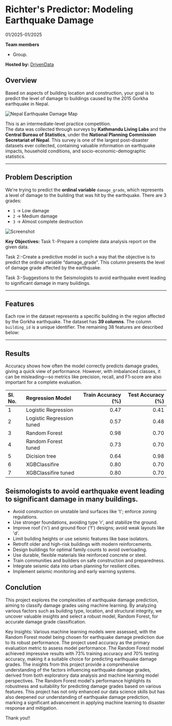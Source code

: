 
# Richter's Predictor: Modeling Earthquake Damage
  01/2025-01/2025

**Team members**

- Group.

**Hosted by:** [DrivenData](https://www.drivendata.org/competitions/57/nepal-earthquake/)

## Overview

Based on aspects of building location and construction, your goal is to predict the level of damage to buildings caused by the 2015 Gorkha earthquake in Nepal.

![Nepal Earthquake Damage Map](https://s3.amazonaws.com/drivendata-public-assets/nepal-quake-bm-2.JPG)

This is an intermediate-level practice competition.  
The data was collected through surveys by **Kathmandu Living Labs** and the **Central Bureau of Statistics**, under the **National Planning Commission Secretariat of Nepal**. This survey is one of the largest post-disaster datasets ever collected, containing valuable information on earthquake impacts, household conditions, and socio-economic-demographic statistics.

---

## Problem Description

We're trying to predict the **ordinal variable** `damage_grade`, which represents a level of damage to the building that was hit by the earthquake. There are 3 grades:

- `1` → Low damage  
- `2` → Medium damage  
- `3` → Almost complete destruction  

![Screenshot](DamageGrade.png)


**Key Objectives:**
Task 1:-Prepare a complete data analysis report on the given data.

Task 2:-Create a predictive model in such a way that the objective is to predict the ordinal variable “damage_grade”. This column presents the level of damage grade affected by the earthquake.

Task 3:-Suggestions to the Seismologists to avoid earthquake event leading to significant damage in many buildings.

---

## Features

Each row in the dataset represents a specific building in the region affected by the Gorkha earthquake. The dataset has **39 columns**. The column `building_id` is a unique identifier. The remaining 38 features are described below:


---

## Results

Accuracy shows how often the model correctly predicts damage grades, giving a quick view of performance. However, with imbalanced classes, it can be misleading—so metrics like precision, recall, and F1-score are also important for a complete evaluation.

| Sl. No. | Regression Model      |    Train Accuracy (%) |   Test Accuracy (%) |
|:--------|:--------------------------|---------------:|--------------:|
|    1    | Logistic Regression        |       0.47|      0.41 |
|    2    | Logistic Regression tuned       |       0.57 |      0.48 |
|    3    | Random Forest|       0.98|      0.70|
|    4    | Random Forest tuned       |       0.73 |      0.70|
|    5    | Dicision tree        |       0.64|      0.98|
|    6    | XGBClassifire        |       0.80 |      0.70|
|    7    | XGBClassifire tuned             |       0.80 |      0.70|


## Seismologists to avoid earthquake event leading to significant damage in many buildings.

- Avoid construction on unstable land surfaces like 't'; enforce zoning regulations.
- Use stronger foundations, avoiding type 'r', and stabilize the ground.
- Improve roof ('n') and ground floor ('f') designs; avoid weak layouts like 'd'.
- Limit building heights or use seismic features like base isolators.
- Retrofit older and high-risk buildings with modern reinforcements.
- Design buildings for optimal family counts to avoid overloading.
- Use durable, flexible materials like reinforced concrete or steel.
- Train communities and builders on safe construction and preparedness.
- Integrate seismic data into urban planning for resilient cities.
- Implement seismic monitoring and early warning systems.

## Conclution
This project explores the complexities of earthquake damage prediction, aiming to classify damage grades using machine learning. By analyzing various factors such as building type, location, and structural integrity, we uncover valuable insights and select a robust model, Random Forest, for accurate damage grade classification.

Key Insights:
Various machine learning models were assessed, with the Random Forest model being chosen for earthquake damage prediction due to its robust performance.
The project used accuracy as the primary evaluation metric to assess model performance.
The Random Forest model achieved impressive results with 73% training accuracy and 70% testing accuracy, making it a suitable choice for predicting earthquake damage grades.
The insights from this project provide a comprehensive understanding of the factors influencing earthquake damage grades, derived from both exploratory data analysis and machine learning model perspectives. The Random Forest model's performance highlights its robustness and suitability for predicting damage grades based on various features. This project has not only enhanced our data science skills but has also deepened our understanding of earthquake damage prediction, marking a significant advancement in applying machine learning to disaster response and mitigation.

Thank you!!



